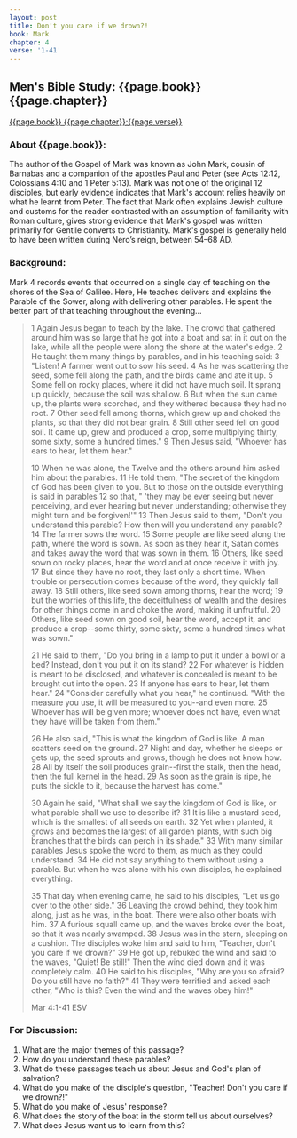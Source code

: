 ```yaml
---
layout: post
title: Don't you care if we drown?!
book: Mark
chapter: 4
verse: '1-41'
---
```

## Men's Bible Study: {{page.book}} {{page.chapter}}

[{{page.book}} {{page.chapter}}:{{page.verse}}](https://www.biblegateway.com/passage/?search={{page.book}}+{{page.chapter}}%3A{{page.verse}}&version=NIV)

### About {{page.book}}:
The author of the Gospel of Mark was known as John Mark, cousin of Barnabas and a companion of the apostles Paul and Peter
(see Acts 12:12, Colossians 4:10 and 1 Peter 5:13). Mark was not one of the original 12 disciples, but early evidence
indicates that Mark's account relies heavily on what he learnt from Peter. The fact that Mark often explains Jewish 
culture and customs for the reader contrasted with an assumption of familiarity with Roman culture, gives strong evidence
that Mark's gospel was written primarily for Gentile converts to Christianity. Mark's gospel is generally held to have 
been written during Nero’s reign, between 54–68 AD.

### Background:
Mark 4 records events that occurred on a single day of teaching on the shores of the Sea of Galilee. Here, He teaches
delivers and explains the Parable of the Sower, along with delivering other parables. He spent the better part of that 
teaching throughout the evening... 

> 1 Again Jesus began to teach by the lake. The crowd that gathered around him was so large that he got into a boat and sat in it out on the lake, while all the people were along the shore at the water's edge. 2 He taught them many things by parables, and in his teaching said: 3 "Listen! A farmer went out to sow his seed. 4 As he was scattering the seed, some fell along the path, and the birds came and ate it up. 5 Some fell on rocky places, where it did not have much soil. It sprang up quickly, because the soil was shallow. 6 But when the sun came up, the plants were scorched, and they withered because they had no root. 7 Other seed fell among thorns, which grew up and choked the plants, so that they did not bear grain. 8 Still other seed fell on good soil. It came up, grew and produced a crop, some multiplying thirty, some sixty, some a hundred times." 9 Then Jesus said, "Whoever has ears to hear, let them hear." 
> 
> 10 When he was alone, the Twelve and the others around him asked him about the parables. 11 He told them, "The secret of the kingdom of God has been given to you. But to those on the outside everything is said in parables 12 so that, " 'they may be ever seeing but never perceiving, and ever hearing but never understanding; otherwise they might turn and be forgiven!'" 13 Then Jesus said to them, "Don't you understand this parable? How then will you understand any parable? 14 The farmer sows the word. 15 Some people are like seed along the path, where the word is sown. As soon as they hear it, Satan comes and takes away the word that was sown in them. 16 Others, like seed sown on rocky places, hear the word and at once receive it with joy. 17 But since they have no root, they last only a short time. When trouble or persecution comes because of the word, they quickly fall away. 18 Still others, like seed sown among thorns, hear the word; 19 but the worries of this life, the deceitfulness of wealth and the desires for other things come in and choke the word, making it unfruitful. 20 Others, like seed sown on good soil, hear the word, accept it, and produce a crop--some thirty, some sixty, some a hundred times what was sown." 
> 
> 21 He said to them, "Do you bring in a lamp to put it under a bowl or a bed? Instead, don't you put it on its stand? 22 For whatever is hidden is meant to be disclosed, and whatever is concealed is meant to be brought out into the open. 23 If anyone has ears to hear, let them hear." 24 "Consider carefully what you hear," he continued. "With the measure you use, it will be measured to you--and even more. 25 Whoever has will be given more; whoever does not have, even what they have will be taken from them." 
> 
> 26 He also said, "This is what the kingdom of God is like. A man scatters seed on the ground. 27 Night and day, whether he sleeps or gets up, the seed sprouts and grows, though he does not know how. 28 All by itself the soil produces grain--first the stalk, then the head, then the full kernel in the head. 29 As soon as the grain is ripe, he puts the sickle to it, because the harvest has come." 
> 
> 30 Again he said, "What shall we say the kingdom of God is like, or what parable shall we use to describe it? 31 It is like a mustard seed, which is the smallest of all seeds on earth. 32 Yet when planted, it grows and becomes the largest of all garden plants, with such big branches that the birds can perch in its shade." 33 With many similar parables Jesus spoke the word to them, as much as they could understand. 34 He did not say anything to them without using a parable. But when he was alone with his own disciples, he explained everything. 
> 
> 35 That day when evening came, he said to his disciples, "Let us go over to the other side." 36 Leaving the crowd behind, they took him along, just as he was, in the boat. There were also other boats with him. 37 A furious squall came up, and the waves broke over the boat, so that it was nearly swamped. 38 Jesus was in the stern, sleeping on a cushion. The disciples woke him and said to him, "Teacher, don't you care if we drown?" 39 He got up, rebuked the wind and said to the waves, "Quiet! Be still!" Then the wind died down and it was completely calm. 40 He said to his disciples, "Why are you so afraid? Do you still have no faith?" 41 They were terrified and asked each other, "Who is this? Even the wind and the waves obey him!"
>
> Mar 4:1-41 ESV


### For Discussion:
1. What are the major themes of this passage?
2. How do you understand these parables?
3. What do these passages teach us about Jesus and God's plan of salvation?
4. What do you make of the disciple's question, "Teacher! Don't you care if we drown?!"
5. What do you make of Jesus' response?
4. What does the story of the boat in the storm tell us about ourselves?
5. What does Jesus want us to learn from this?

